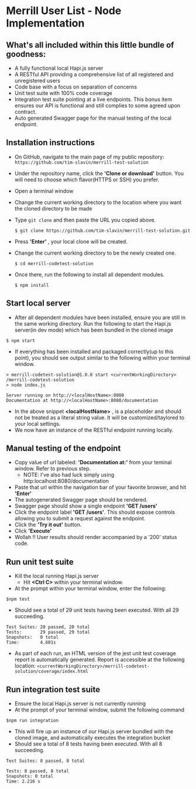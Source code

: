 # Merrill User List - Node Implementation

## What's all included within this little bundle of goodness:
- A fully functional local Hapi.js server 
- A RESTful API providing a comprehensive list of all registered and unregistered users
- Code base with a focus on separation of concerns
- Unit test suite with 100% code coverage
- Integration test suite pointing at a live endpoints.  This bonus item ensures our API is functional and still complies to some agreed upon contract.
- Auto generated Swagger page for the manual testing of the local endpoint.

## Installation instructions
- On GitHub, navigate to the main page of my public repository: `https://github.com/tim-slavin/merrill-test-solution`
- Under the repository name, click the **'Clone or download'** button.  You will need to choose which flavor(HTTPS or SSH) you prefer.
- Open a terminal window
- Change the current working directory to the location where you want the cloned directory to be made
- Type `git clone` and then paste the URL you copied above.
  
  ```` 
  $ git clone https://github.com/tim-slavin/merrill-test-solution.git 
  ````
- Press **'Enter'** , your local clone will be created.
- Change the current working directory to be the newly created one.
  ````
  $ cd merrill-codetest-solution
  ````
- Once there, run the following to install all dependent modules.
  ````
  $ npm install
  ````

## Start local server
- After all dependent modules have been installed, ensure you are still in the same working directory. Run the following to start the Hapi.js server(in dev mode) which has been bundled in the cloned image

````
$ npm start
````
- If everything has been installed and packaged correctly(up to this point), you should see output similar to the following within your terminal window.

````
> merrill-codetest-solution@1.0.0 start <currentWorkingDirectory> /merrill-codetest-solution
> node index.js

Server running on http://<localHostName>:8080
Documentation at http://<localHostName>:8080/documentation
````
- In the above snippet **&lt;localHostName&gt;** , is a placeholder and should not be treated as a literal string value.  It will be customized/taylored to your local settings.
- We now have an instance of the RESTful endpoint running locally.

## Manual testing of the endpoint
- Copy value of url labeled: **'Documentation at:'** from your teminal window.  Refer to previous step.
  - NOTE: I've also had luck simply using  http:localhost:8080/documentation 
- Paste that url within the navigation bar of your favorite browser, and hit **'Enter'**
- The autogenerated Swagger page should be rendered.
- Swagger page should show a single endpoint **'GET /users'**
- Click the endpoint label **'GET /users'**.  This should expose controls allowing you to submit a request against the endpoint.
- Click the **'Try it out'** button.
- Click **'Execute'**
- Wollah !! User results should render accompanied by a '200' status code.

## Run unit test suite
- Kill the local running Hapi.js server
  - Hit **&lt;Ctrl C&gt;** within your terminal window.
- At the prompt within your terminal window, enter the following:
````
$npm test
````
- Should see a total of 29 unit tests having been executed.  With all 29 succeeding.  
````
Test Suites: 20 passed, 20 total
Tests:       29 passed, 29 total
Snapshots:   0 total
Time:        4.601s
````
- As part of each run, an HTML version of the jest unit test coverage report is automatically generated.  Report is accessible at the following location: `<currentWorkingDirectory>/merrill-codetest-solution/coverage/index.html`

## Run integration test suite
- Ensure the local Hapi.js server is not currently running
- At the prompt of your terminal window, submit the following command
````
$npm run integration
````
- This will fire up an instance of our Hapi.js server bundled with the cloned image, and automatically executes the integration bucket
- Should see a total of 8 tests having been executed.  With all 8 succeeding.
````
Test Suites: 8 passed, 8 total

Tests: 8 passed, 8 total
Snapshots: 0 total
Time: 2.216 s
````

